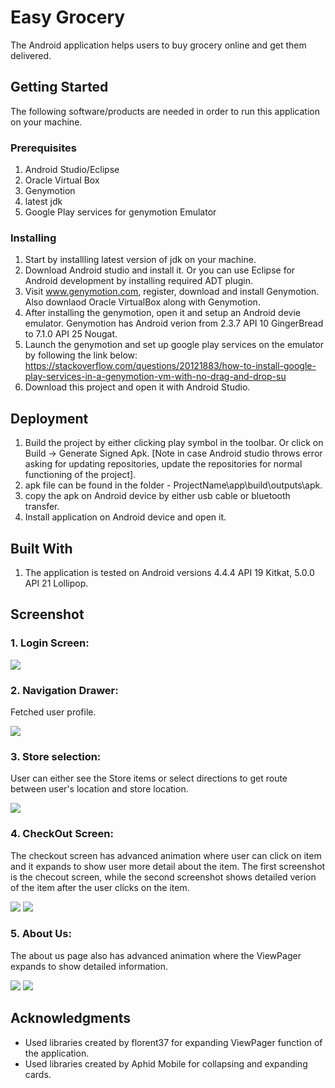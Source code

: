 # Easy Grocery

The Android application helps users to buy grocery online and get them delivered.

## Getting Started

The following software/products are needed in order to run this application on your machine.

### Prerequisites

1. Android Studio/Eclipse
2. Oracle Virtual Box
2. Genymotion
3. latest jdk
4. Google Play services for genymotion Emulator

### Installing

1. Start by installling latest version of jdk on your machine.
2. Download Android studio and install it. Or you can use Eclipse for Android development by installing required ADT plugin.
3. Visit www.genymotion.com, register, download and install Genymotion. Also downlaod Oracle VirtualBox along with Genymotion.
4. After installing the genymotion, open it and setup an Android devie emulator. Genymotion has Android verion from 
   2.3.7 API 10 GingerBread to 7.1.0 API 25 Nougat.
5. Launch the genymotion and set up google play services on the emulator by following the link below:
   https://stackoverflow.com/questions/20121883/how-to-install-google-play-services-in-a-genymotion-vm-with-no-drag-and-drop-su
6. Download this project and open it with Android Studio.

## Deployment

1. Build the project by either clicking play symbol in the toolbar. Or click on Build -> Generate Signed Apk.
   [Note in case Android studio throws error asking for updating repositories, update the repositories for normal 
   functioning of the project].
2. apk file can be found in the folder - ProjectName\app\build\outputs\apk.
3. copy the apk on Android device by either usb cable or bluetooth transfer.
4. Install application on Android device and open it.

## Built With

1. The application is tested on Android versions 4.4.4 API 19 Kitkat, 5.0.0 API 21 Lollipop.

## Screenshot
### 1. Login Screen:

   ![](Screenshots/Login.png)
   
   
### 2. Navigation Drawer:
   Fetched user profile.

   ![](Screenshots/Profile%20Fetch.png)
   

### 3. Store selection:
   User can either see the Store items or select directions to get route between user's location and store location.
   
   ![](Screenshots/Store%20Info.png)
   
   
### 4. CheckOut Screen:
   The checkout screen has advanced animation where user can click on item and it expands to show user more detail about the 
   item. The first screenshot is the checout screen, while the second screenshot shows detailed verion of the item after the 
   user clicks on the item.
   
   ![](Screenshots/CheckOut.png)
   ![](Screenshots/CheckOut%20Flip.png)
   
   
### 5. About Us:
   The about us page also has advanced animation where the ViewPager expands to show detailed information.
   
   ![](Screenshots/About%20Us.png)
   ![](Screenshots/About%20Us%20expanded.png)
   

## Acknowledgments

* Used libraries created by florent37 for expanding ViewPager function of the application.
* Used libraries created by Aphid Mobile for collapsing and expanding cards.


